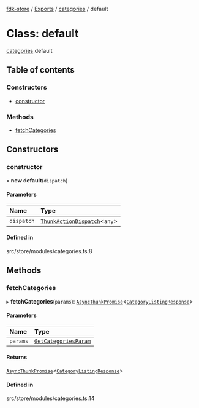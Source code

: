 [fdk-store](../README.md) / [Exports](../modules.md) / [categories](../modules/categories.md) / default

# Class: default

[categories](../modules/categories.md).default

## Table of contents

### Constructors

- [constructor](categories.default.md#constructor)

### Methods

- [fetchCategories](categories.default.md#fetchcategories)

## Constructors

### constructor

• **new default**(`dispatch`)

#### Parameters

| Name | Type |
| :------ | :------ |
| `dispatch` | [`ThunkActionDispatch`](../modules/theme._internal_.md#thunkactiondispatch)<`any`\> |

#### Defined in

src/store/modules/categories.ts:8

## Methods

### fetchCategories

▸ **fetchCategories**(`params`): [`AsyncThunkPromise`](../modules/theme._internal_.md#asyncthunkpromise)<[`CategoryListingResponse`](../modules/categories._internal_.md#categorylistingresponse)\>

#### Parameters

| Name | Type |
| :------ | :------ |
| `params` | [`GetCategoriesParam`](../modules/categories._internal_.md#getcategoriesparam) |

#### Returns

[`AsyncThunkPromise`](../modules/theme._internal_.md#asyncthunkpromise)<[`CategoryListingResponse`](../modules/categories._internal_.md#categorylistingresponse)\>

#### Defined in

src/store/modules/categories.ts:14
